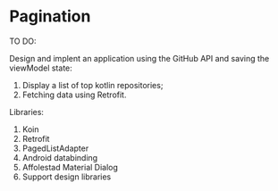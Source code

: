 # Pagination

TO DO:

Design and implent an application using the GitHub API and saving the viewModel state:

1. Display a list of top kotlin repositories;
2. Fetching data using Retrofit.

Libraries:

1. Koin 
2. Retrofit
3. PagedListAdapter
4. Android databinding 
5. Affolestad Material Dialog 
6. Support design libraries

